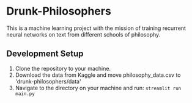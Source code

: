 # Drunk-Philosophers
This is a machine learning project with the mission of training recurrent neural networks on text from different schools of philosophy.

## Development Setup
1. Clone the repository to your machine.
2. Download the data from Kaggle and move philosophy_data.csv to 'drunk-philosophers/data'
3. Navigate to the directory on your machine and run:
``` streamlit run main.py ```